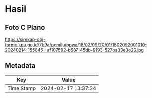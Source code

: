 # Hasil

## Foto C Plano

https://sirekap-obj-formc.kpu.go.id/7b9a/pemilu/ppwp/18/02/09/20/01/1802092001010-20240214-155645--af107592-b587-45db-9193-527ba33e3e26.jpg


## Metadata

| Key        | Value               |
| ---------- | ------------------- |
| Time Stamp | 2024-02-17 13:37:34 |



